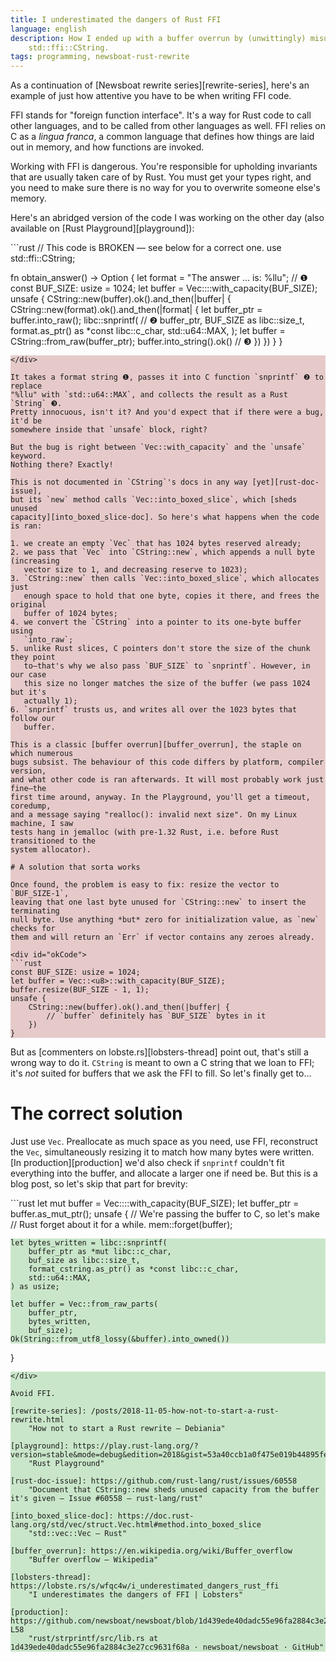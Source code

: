 ```yaml
---
title: I underestimated the dangers of Rust FFI
language: english
description: How I ended up with a buffer overrun by (unwittingly) misusing
    std::ffi::CString.
tags: programming, newsboat-rust-rewrite
---
```


As a continuation of [Newsboat rewrite series][rewrite-series], here's an
example of just how attentive you have to be when writing FFI code.

FFI stands for "foreign function interface". It's a way for Rust code to call
other languages, and to be called from other languages as well. FFI relies on
C as a *lingua franca*, a common language that defines how things are laid out
in memory, and how functions are invoked.

Working with FFI is dangerous. You're responsible for upholding invariants that
are usually taken care of by Rust. You must get your types right, and you need
to make sure there is no way for you to overwrite someone else's memory.

Here's an abridged version of the code I was working on the other day (also
available on [Rust Playground][playground]):

<style>
div#badCode pre {
background-color: #89000034;
}

div#okCode pre {
background-color: #99990034;
}

div#goodCode pre {
background-color: #00890034;
}
</style>

<div id="badCode">
```rust
// This code is BROKEN — see below for a correct one.
use std::ffi::CString;

fn obtain_answer() -> Option<String> {
    let format = "The answer ... is: %llu"; // ❶
    const BUF_SIZE: usize = 1024;
    let buffer = Vec::<u8>::with_capacity(BUF_SIZE);
    unsafe {
        CString::new(buffer).ok().and_then(|buffer| {
            CString::new(format).ok().and_then(|format| {
                let buffer_ptr = buffer.into_raw();
                libc::snprintf( // ❷
                    buffer_ptr,
                    BUF_SIZE as libc::size_t,
                    format.as_ptr() as *const libc::c_char,
                    std::u64::MAX,
                );
                let buffer = CString::from_raw(buffer_ptr);
                buffer.into_string().ok() // ❸
            })
        })
    }
}
```
</div>

It takes a format string ❶, passes it into C function `snprintf` ❷ to replace
"%llu" with `std::u64::MAX`, and collects the result as a Rust `String` ❸.
Pretty innocuous, isn't it? And you'd expect that if there were a bug, it'd be
somewhere inside that `unsafe` block, right?

But the bug is right between `Vec::with_capacity` and the `unsafe` keyword.
Nothing there? Exactly!

This is not documented in `CString`'s docs in any way [yet][rust-doc-issue],
but its `new` method calls `Vec::into_boxed_slice`, which [sheds unused
capacity][into_boxed_slice-doc]. So here's what happens when the code is ran:

1. we create an empty `Vec` that has 1024 bytes reserved already;
2. we pass that `Vec` into `CString::new`, which appends a null byte (increasing
   vector size to 1, and decreasing reserve to 1023);
3. `CString::new` then calls `Vec::into_boxed_slice`, which allocates just
   enough space to hold that one byte, copies it there, and frees the original
   buffer of 1024 bytes;
4. we convert the `CString` into a pointer to its one-byte buffer using
   `into_raw`;
5. unlike Rust slices, C pointers don't store the size of the chunk they point
   to—that's why we also pass `BUF_SIZE` to `snprintf`. However, in our case
   this size no longer matches the size of the buffer (we pass 1024 but it's
   actually 1);
6. `snprintf` trusts us, and writes all over the 1023 bytes that follow our
   buffer.

This is a classic [buffer overrun][buffer_overrun], the staple on which numerous
bugs subsist. The behaviour of this code differs by platform, compiler version,
and what other code is ran afterwards. It will most probably work just fine—the
first time around, anyway. In the Playground, you'll get a timeout, coredump,
and a message saying "realloc(): invalid next size". On my Linux machine, I saw
tests hang in jemalloc (with pre-1.32 Rust, i.e. before Rust transitioned to the
system allocator).

# A solution that sorta works

Once found, the problem is easy to fix: resize the vector to `BUF_SIZE-1`,
leaving that one last byte unused for `CString::new` to insert the terminating
null byte. Use anything *but* zero for initialization value, as `new` checks for
them and will return an `Err` if vector contains any zeroes already.

<div id="okCode">
```rust
const BUF_SIZE: usize = 1024;
let buffer = Vec::<u8>::with_capacity(BUF_SIZE);
buffer.resize(BUF_SIZE - 1, 1);
unsafe {
    CString::new(buffer).ok().and_then(|buffer| {
        // `buffer` definitely has `BUF_SIZE` bytes in it
    })
}
```
</div>

But as [commenters on lobste.rs][lobsters-thread] point out, that's still
a wrong way to do it. `CString` is meant to own a C string that we loan to FFI;
it's *not* suited for buffers that we ask the FFI to fill. So let's finally get
to…

# The correct solution

Just use `Vec`. Preallocate as much space as you need, use FFI, reconstruct the
`Vec`, simultaneously resizing it to match how many bytes were written. [In
production][production] we'd also check if `snprintf` couldn't fit everything
into the buffer, and allocate a larger one if need be. But this is a blog post,
so let's skip that part for brevity:

<div id="goodCode">
```rust
let mut buffer = Vec::<u8>::with_capacity(BUF_SIZE);
let buffer_ptr = buffer.as_mut_ptr();
unsafe {
    // We're passing the buffer to C, so let's make
    // Rust forget about it for a while.
    mem::forget(buffer);

    let bytes_written = libc::snprintf(
        buffer_ptr as *mut libc::c_char,
        buf_size as libc::size_t,
        format_cstring.as_ptr() as *const libc::c_char,
        std::u64::MAX,
    ) as usize;

    let buffer = Vec::from_raw_parts(
        buffer_ptr,
        bytes_written,
        buf_size);
    Ok(String::from_utf8_lossy(&buffer).into_owned())
}
```
</div>

Avoid FFI.

[rewrite-series]: /posts/2018-11-05-how-not-to-start-a-rust-rewrite.html
    "How not to start a Rust rewrite — Debiania"

[playground]: https://play.rust-lang.org/?version=stable&mode=debug&edition=2018&gist=53a40ccb1a0f475e019b44895feac8fa
    "Rust Playground"

[rust-doc-issue]: https://github.com/rust-lang/rust/issues/60558
    "Document that CString::new sheds unused capacity from the buffer it's given — Issue #60558 — rust-lang/rust"

[into_boxed_slice-doc]: https://doc.rust-lang.org/std/vec/struct.Vec.html#method.into_boxed_slice
    "std::vec::Vec — Rust"

[buffer_overrun]: https://en.wikipedia.org/wiki/Buffer_overflow
    "Buffer overflow — Wikipedia"

[lobsters-thread]: https://lobste.rs/s/wfqc4w/i_underestimated_dangers_rust_ffi
    "I underestimates the dangers of FFI | Lobsters"

[production]: https://github.com/newsboat/newsboat/blob/1d439ede40dadc55e96fa2884c3e27cc9631f68a/rust/strprintf/src/lib.rs#L52-L58
    "rust/strprintf/src/lib.rs at 1d439ede40dadc55e96fa2884c3e27cc9631f68a · newsboat/newsboat · GitHub"
